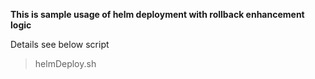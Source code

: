 **This is sample usage of helm deployment with rollback enhancement logic**

Details see below script
> helmDeploy.sh
